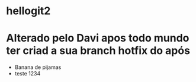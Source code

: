 # hellogit2

# Alterado pelo Davi apos todo mundo ter criad a sua branch hotfix do após

- Banana de pijamas
- teste 1234
